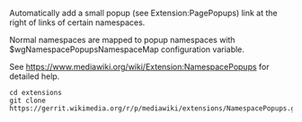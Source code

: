 Automatically add a small popup (see Extension:PagePopups) link at
the right of links of certain namespaces.

Normal namespaces are mapped to popup namespaces with
$wgNamespacePopupsNamespaceMap configuration variable.

See https://www.mediawiki.org/wiki/Extension:NamespacePopups
for detailed help.

	cd extensions
	git clone https://gerrit.wikimedia.org/r/p/mediawiki/extensions/NamespacePopups.git
